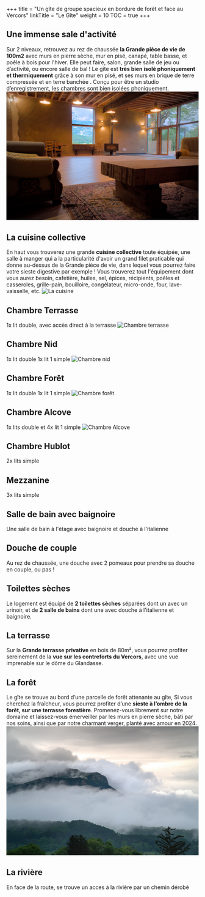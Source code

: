 +++
title = "Un gîte de groupe spacieux en bordure de forêt et face au Vercors"
linkTitle = "Le Gîte"
weight = 10 
TOC = true
+++

## Une immense sale d'activité
Sur 2 niveaux, retrouvez au rez de chaussée **la Grande pièce de vie de 100m2** avec murs en pierre sèche, mur en pisé, canapé, table basse, et poêle à bois pour l'hiver. Elle peut faire, salon, grande salle de jeu ou d’activité, ou encore salle de bal !
Le gîte est **très bien isolé phoniquement et thermiquement** grâce à son mur en pisé, et ses murs en brique de terre compressée et en terre banchée . Conçu pour être un studio d’enregistrement, les chambres sont bien isolées phoniquement.
![La Grande Salle](Grandesalle2.jpg)

## La cuisine collective
En haut vous trouverez une grande **cuisine collective** toute équipée, une salle à manger qui a la particularité d'avoir un grand filet praticable qui donne au-dessus de la Grande pièce de vie, dans lequel vous pourrez faire votre sieste digestive par exemple ! Vous trouverez tout l'équipement dont vous aurez besoin, cafetière, huiles, sel, épices, récipients, poêles et casseroles, grille-pain, bouilloire, congélateur,  micro-onde, four, lave-vaisselle, etc.
![La cuisine](Cusine.jpg)

## Chambre Terrasse 
1x lit double, avec accès direct à la terrasse
![Chambre terrasse](chambresterrasse.jpg)

## Chambre Nid
1x lit double 1x lit 1 simple
![Chambre nid](chambrenid.jpg)

## Chambre Forêt
1x lit double 1x lit 1 simple
![Chambre forêt](chambreforet.jpg)


## Chambre Alcove
1x lits double et 4x lit 1 simple
![Chambre Alcove](chambrealcove.jpg)

## Chambre Hublot
2x lits simple

## Mezzanine
3x lits simple

## Salle de bain avec baignoire
Une salle de bain à l'étage avec baignoire et douche à l'italienne

## Douche de couple
Au rez de chaussée, une douche avec 2 pomeaux pour prendre sa douche en couple, ou pas !

## Toilettes sèches
Le logement est équipé de **2 toilettes sèches** séparées dont un avec un urinoir, et de **2 salle de bains** dont une avec douche à l'italienne et baignoire.

## La terrasse
Sur la **Grande terrasse privative** en bois de 80m², vous pourrez profiter sereinement de la **vue sur les contreforts du Vercors**, avec une vue imprenable sur le dôme du Glandasse.

## La forêt
Le gîte se trouve au bord d’une parcelle de forêt attenante au gîte,  Si vous cherchez la fraîcheur, vous pourrez profiter d’une **sieste à l’ombre de la forêt, sur une terrasse forestière**. Promenez-vous librement sur notre domaine et laissez-vous émerveiller par les murs en pierre sèche, bâti par nos soins, ainsi que par notre charmant verger, planté avec amour en 2024.
![Vue depuis le gite](vuemontagne.jpg)

## La rivière
En face de la route, se trouve un acces à la rivière par un chemin dérobé


